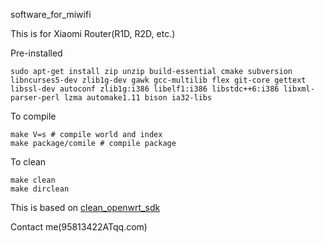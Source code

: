software_for_miwifi

This is for Xiaomi Router(R1D, R2D, etc.) 

Pre-installed

    sudo apt-get install zip unzip build-essential cmake subversion libncurses5-dev zlib1g-dev gawk gcc-multilib flex git-core gettext libssl-dev autoconf zlib1g:i386 libelf1:i386 libstdc++6:i386 libxml-parser-perl lzma automake1.11 bison ia32-libs 

To compile

    make V=s # compile world and index
    make package/comile # compile package

To clean

    make clean
    make dirclean

This is based on [clean_openwrt_sdk](https://github.com/SmartXiaoMing/clean_openwrt_sdk.git)

Contact me(95813422ATqq.com)



